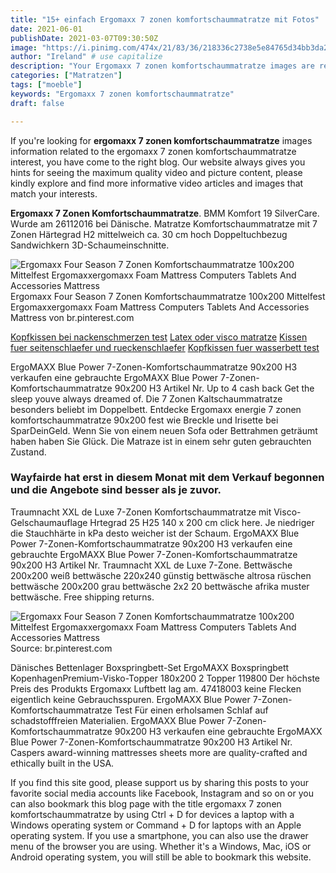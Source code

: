 ```yaml
---
title: "15+ einfach Ergomaxx 7 zonen komfortschaummatratze mit Fotos"
date: 2021-06-01
publishDate: 2021-03-07T09:30:50Z
image: "https://i.pinimg.com/474x/21/83/36/218336c2738e5e84765d34bb3da2dc4f.jpg"
author: "Ireland" # use capitalize
description: "Your Ergomaxx 7 zonen komfortschaummatratze images are ready. Ergomaxx 7 zonen komfortschaummatratze are a topic that is being searched for and liked by netizens today. You can Find and Download the Ergomaxx 7 zonen komfortschaummatratze files here. Find and Download all royalty-free images."
categories: ["Matratzen"]
tags: ["moeble"]
keywords: "Ergomaxx 7 zonen komfortschaummatratze"
draft: false

---
```


If you're looking for **ergomaxx 7 zonen komfortschaummatratze** images information related to the ergomaxx 7 zonen komfortschaummatratze interest, you have come to the right  blog. Our website always  gives you  hints  for seeing  the maximum  quality video and picture  content, please kindly explore and find more informative video articles and images that match your interests.

**Ergomaxx 7 Zonen Komfortschaummatratze**. BMM Komfort 19 SilverCare. Wurde am 26112016 bei Dänische. Matratze Komfortschaummatratze mit 7 Zonen Härtegrad H2 mittelweich ca. 30 cm hoch Doppeltuchbezug Sandwichkern 3D-Schaumeinschnitte.

![Ergomaxx Four Season 7 Zonen Komfortschaummatratze 100x200 Mittelfest Ergomaxxergomaxx Foam Mattress Computers Tablets And Accessories Mattress](https://i.pinimg.com/474x/21/83/36/218336c2738e5e84765d34bb3da2dc4f.jpg "Ergomaxx Four Season 7 Zonen Komfortschaummatratze 100x200 Mittelfest Ergomaxxergomaxx Foam Mattress Computers Tablets And Accessories Mattress")
Ergomaxx Four Season 7 Zonen Komfortschaummatratze 100x200 Mittelfest Ergomaxxergomaxx Foam Mattress Computers Tablets And Accessories Mattress von br.pinterest.com

[Kopfkissen bei nackenschmerzen test](/kopfkissen-bei-nackenschmerzen-test/)
[Latex oder visco matratze](/latex-oder-visco-matratze/)
[Kissen fuer seitenschlaefer und rueckenschlaefer](/kissen-fuer-seitenschlaefer-und-rueckenschlaefer/)
[Kopfkissen fuer wasserbett test](/kopfkissen-fuer-wasserbett-test/)

ErgoMAXX Blue Power 7-Zonen-Komfortschaummatratze 90x200 H3 verkaufen eine gebrauchte ErgoMAXX Blue Power 7-Zonen-Komfortschaummatratze 90x200 H3 Artikel Nr. Up to 4 cash back Get the sleep youve always dreamed of. Die 7 Zonen Kaltschaummatratze besonders beliebt im Doppelbett. Entdecke Ergomaxx energie 7 zonen komfortschaummatratze 90x200 fest wie Breckle und Irisette bei SparDeinGeld. Wenn Sie von einem neuen Sofa oder Bettrahmen geträumt haben haben Sie Glück. Die Matraze ist in einem sehr guten gebrauchten Zustand.

### Wayfairde hat erst in diesem Monat mit dem Verkauf begonnen und die Angebote sind besser als je zuvor.

Traumnacht XXL de Luxe 7-Zonen Komfortschaummatratze mit Visco-Gelschaumauflage Hrtegrad 25 H25 140 x 200 cm click here. Je niedriger die Stauchhärte in kPa desto weicher ist der Schaum. ErgoMAXX Blue Power 7-Zonen-Komfortschaummatratze 90x200 H3 verkaufen eine gebrauchte ErgoMAXX Blue Power 7-Zonen-Komfortschaummatratze 90x200 H3 Artikel Nr. Traumnacht XXL de Luxe 7-Zone. Bettwäsche 200x200 weiß bettwäsche 220x240 günstig bettwäsche altrosa rüschen bettwäsche 200x200 grau bettwäsche 2x2 20 bettwäsche afrika muster bettwäsche. Free shipping returns.


![Ergomaxx Four Season 7 Zonen Komfortschaummatratze 100x200 Mittelfest Ergomaxxergomaxx Foam Mattress Computers Tablets And Accessories Mattress](https://i.pinimg.com/474x/21/83/36/218336c2738e5e84765d34bb3da2dc4f.jpg "Ergomaxx Four Season 7 Zonen Komfortschaummatratze 100x200 Mittelfest Ergomaxxergomaxx Foam Mattress Computers Tablets And Accessories Mattress")
Source: br.pinterest.com

Dänisches Bettenlager Boxspringbett-Set ErgoMAXX Boxspringbett KopenhagenPremium-Visko-Topper 180x200 2 Topper 119800 Der höchste Preis des Produkts Ergomaxx Luftbett lag am. 47418003 keine Flecken eigentlich keine Gebrauchsspuren. ErgoMAXX Blue Power 7-Zonen-Komfortschaummatratze Test Für einen erholsamen Schlaf auf schadstofffreien Materialien. ErgoMAXX Blue Power 7-Zonen-Komfortschaummatratze 90x200 H3 verkaufen eine gebrauchte ErgoMAXX Blue Power 7-Zonen-Komfortschaummatratze 90x200 H3 Artikel Nr. Caspers award-winning mattresses sheets more are quality-crafted and ethically built in the USA.

If you find this site good, please support us by sharing this posts to your favorite social media accounts like Facebook, Instagram and so on or you can also bookmark this blog page with the title ergomaxx 7 zonen komfortschaummatratze by using Ctrl + D for devices a laptop with a Windows operating system or Command + D for laptops with an Apple operating system. If you use a smartphone, you can also use the drawer menu of the browser you are using. Whether it's a Windows, Mac, iOS or Android operating system, you will still be able to bookmark this website.
